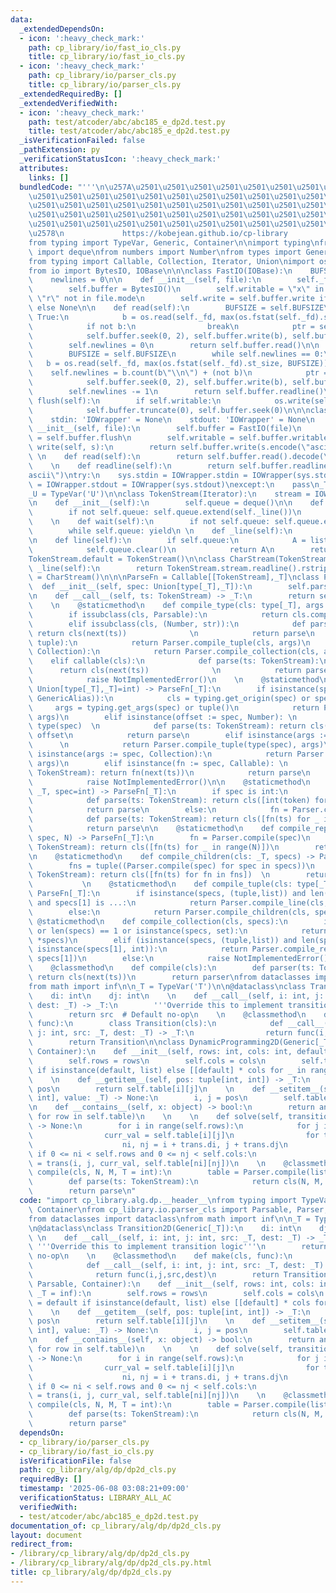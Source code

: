 ```yaml
---
data:
  _extendedDependsOn:
  - icon: ':heavy_check_mark:'
    path: cp_library/io/fast_io_cls.py
    title: cp_library/io/fast_io_cls.py
  - icon: ':heavy_check_mark:'
    path: cp_library/io/parser_cls.py
    title: cp_library/io/parser_cls.py
  _extendedRequiredBy: []
  _extendedVerifiedWith:
  - icon: ':heavy_check_mark:'
    path: test/atcoder/abc/abc185_e_dp2d.test.py
    title: test/atcoder/abc/abc185_e_dp2d.test.py
  _isVerificationFailed: false
  _pathExtension: py
  _verificationStatusIcon: ':heavy_check_mark:'
  attributes:
    links: []
  bundledCode: "'''\n\u257A\u2501\u2501\u2501\u2501\u2501\u2501\u2501\u2501\u2501\u2501\
    \u2501\u2501\u2501\u2501\u2501\u2501\u2501\u2501\u2501\u2501\u2501\u2501\u2501\
    \u2501\u2501\u2501\u2501\u2501\u2501\u2501\u2501\u2501\u2501\u2501\u2501\u2501\
    \u2501\u2501\u2501\u2501\u2501\u2501\u2501\u2501\u2501\u2501\u2501\u2501\u2501\
    \u2501\u2501\u2501\u2501\u2501\u2501\u2501\u2501\u2501\u2501\u2501\u2501\u2501\
    \u2578\n             https://kobejean.github.io/cp-library               \n'''\n\
    from typing import TypeVar, Generic, Container\n\nimport typing\nfrom collections\
    \ import deque\nfrom numbers import Number\nfrom types import GenericAlias \n\
    from typing import Callable, Collection, Iterator, Union\nimport os\nimport sys\n\
    from io import BytesIO, IOBase\n\n\nclass FastIO(IOBase):\n    BUFSIZE = 8192\n\
    \    newlines = 0\n\n    def __init__(self, file):\n        self._fd = file.fileno()\n\
    \        self.buffer = BytesIO()\n        self.writable = \"x\" in file.mode or\
    \ \"r\" not in file.mode\n        self.write = self.buffer.write if self.writable\
    \ else None\n\n    def read(self):\n        BUFSIZE = self.BUFSIZE\n        while\
    \ True:\n            b = os.read(self._fd, max(os.fstat(self._fd).st_size, BUFSIZE))\n\
    \            if not b:\n                break\n            ptr = self.buffer.tell()\n\
    \            self.buffer.seek(0, 2), self.buffer.write(b), self.buffer.seek(ptr)\n\
    \        self.newlines = 0\n        return self.buffer.read()\n\n    def readline(self):\n\
    \        BUFSIZE = self.BUFSIZE\n        while self.newlines == 0:\n         \
    \   b = os.read(self._fd, max(os.fstat(self._fd).st_size, BUFSIZE))\n        \
    \    self.newlines = b.count(b\"\\n\") + (not b)\n            ptr = self.buffer.tell()\n\
    \            self.buffer.seek(0, 2), self.buffer.write(b), self.buffer.seek(ptr)\n\
    \        self.newlines -= 1\n        return self.buffer.readline()\n\n    def\
    \ flush(self):\n        if self.writable:\n            os.write(self._fd, self.buffer.getvalue())\n\
    \            self.buffer.truncate(0), self.buffer.seek(0)\n\n\nclass IOWrapper(IOBase):\n\
    \    stdin: 'IOWrapper' = None\n    stdout: 'IOWrapper' = None\n    \n    def\
    \ __init__(self, file):\n        self.buffer = FastIO(file)\n        self.flush\
    \ = self.buffer.flush\n        self.writable = self.buffer.writable\n\n    def\
    \ write(self, s):\n        return self.buffer.write(s.encode(\"ascii\"))\n   \
    \ \n    def read(self):\n        return self.buffer.read().decode(\"ascii\")\n\
    \    \n    def readline(self):\n        return self.buffer.readline().decode(\"\
    ascii\")\ntry:\n    sys.stdin = IOWrapper.stdin = IOWrapper(sys.stdin)\n    sys.stdout\
    \ = IOWrapper.stdout = IOWrapper(sys.stdout)\nexcept:\n    pass\n_T = TypeVar('T')\n\
    _U = TypeVar('U')\n\nclass TokenStream(Iterator):\n    stream = IOWrapper.stdin\n\
    \n    def __init__(self):\n        self.queue = deque()\n\n    def __next__(self):\n\
    \        if not self.queue: self.queue.extend(self._line())\n        return self.queue.popleft()\n\
    \    \n    def wait(self):\n        if not self.queue: self.queue.extend(self._line())\n\
    \        while self.queue: yield\n \n    def _line(self):\n        return TokenStream.stream.readline().split()\n\
    \n    def line(self):\n        if self.queue:\n            A = list(self.queue)\n\
    \            self.queue.clear()\n            return A\n        return self._line()\n\
    TokenStream.default = TokenStream()\n\nclass CharStream(TokenStream):\n    def\
    \ _line(self):\n        return TokenStream.stream.readline().rstrip()\nCharStream.default\
    \ = CharStream()\n\n\nParseFn = Callable[[TokenStream],_T]\nclass Parser:\n  \
    \  def __init__(self, spec: Union[type[_T],_T]):\n        self.parse = Parser.compile(spec)\n\
    \n    def __call__(self, ts: TokenStream) -> _T:\n        return self.parse(ts)\n\
    \    \n    @staticmethod\n    def compile_type(cls: type[_T], args = ()) -> _T:\n\
    \        if issubclass(cls, Parsable):\n            return cls.compile(*args)\n\
    \        elif issubclass(cls, (Number, str)):\n            def parse(ts: TokenStream):\
    \ return cls(next(ts))              \n            return parse\n        elif issubclass(cls,\
    \ tuple):\n            return Parser.compile_tuple(cls, args)\n        elif issubclass(cls,\
    \ Collection):\n            return Parser.compile_collection(cls, args)\n    \
    \    elif callable(cls):\n            def parse(ts: TokenStream):\n          \
    \      return cls(next(ts))              \n            return parse\n        else:\n\
    \            raise NotImplementedError()\n    \n    @staticmethod\n    def compile(spec:\
    \ Union[type[_T],_T]=int) -> ParseFn[_T]:\n        if isinstance(spec, (type,\
    \ GenericAlias)):\n            cls = typing.get_origin(spec) or spec\n       \
    \     args = typing.get_args(spec) or tuple()\n            return Parser.compile_type(cls,\
    \ args)\n        elif isinstance(offset := spec, Number): \n            cls =\
    \ type(spec)  \n            def parse(ts: TokenStream): return cls(next(ts)) +\
    \ offset\n            return parse\n        elif isinstance(args := spec, tuple):\
    \      \n            return Parser.compile_tuple(type(spec), args)\n        elif\
    \ isinstance(args := spec, Collection):\n            return Parser.compile_collection(type(spec),\
    \ args)\n        elif isinstance(fn := spec, Callable): \n            def parse(ts:\
    \ TokenStream): return fn(next(ts))\n            return parse\n        else:\n\
    \            raise NotImplementedError()\n\n    @staticmethod\n    def compile_line(cls:\
    \ _T, spec=int) -> ParseFn[_T]:\n        if spec is int:\n            fn = Parser.compile(spec)\n\
    \            def parse(ts: TokenStream): return cls([int(token) for token in ts.line()])\n\
    \            return parse\n        else:\n            fn = Parser.compile(spec)\n\
    \            def parse(ts: TokenStream): return cls([fn(ts) for _ in ts.wait()])\n\
    \            return parse\n\n    @staticmethod\n    def compile_repeat(cls: _T,\
    \ spec, N) -> ParseFn[_T]:\n        fn = Parser.compile(spec)\n        def parse(ts:\
    \ TokenStream): return cls([fn(ts) for _ in range(N)])\n        return parse\n\
    \n    @staticmethod\n    def compile_children(cls: _T, specs) -> ParseFn[_T]:\n\
    \        fns = tuple((Parser.compile(spec) for spec in specs))\n        def parse(ts:\
    \ TokenStream): return cls([fn(ts) for fn in fns])  \n        return parse\n \
    \           \n    @staticmethod\n    def compile_tuple(cls: type[_T], specs) ->\
    \ ParseFn[_T]:\n        if isinstance(specs, (tuple,list)) and len(specs) == 2\
    \ and specs[1] is ...:\n            return Parser.compile_line(cls, specs[0])\n\
    \        else:\n            return Parser.compile_children(cls, specs)\n\n   \
    \ @staticmethod\n    def compile_collection(cls, specs):\n        if not specs\
    \ or len(specs) == 1 or isinstance(specs, set):\n            return Parser.compile_line(cls,\
    \ *specs)\n        elif (isinstance(specs, (tuple,list)) and len(specs) == 2 and\
    \ isinstance(specs[1], int)):\n            return Parser.compile_repeat(cls, specs[0],\
    \ specs[1])\n        else:\n            raise NotImplementedError()\n\nclass Parsable:\n\
    \    @classmethod\n    def compile(cls):\n        def parser(ts: TokenStream):\
    \ return cls(next(ts))\n        return parser\nfrom dataclasses import dataclass\n\
    from math import inf\n\n_T = TypeVar('T')\n\n@dataclass\nclass Transition2D(Generic[_T]):\n\
    \    di: int\n    dj: int\n    \n    def __call__(self, i: int, j: int, src: _T,\
    \ dest: _T) -> _T:\n        '''Override this to implement transition logic'''\n\
    \        return src  # Default no-op\n    \n    @classmethod\n    def make(cls,\
    \ func):\n        class Transition(cls):\n            def __call__(self, i: int,\
    \ j: int, src: _T, dest: _T) -> _T:\n                return func(i,j,src,dest)\n\
    \        return Transition\n\nclass DynamicProgramming2D(Generic[_T], Parsable,\
    \ Container):\n    def __init__(self, rows: int, cols: int, default: _T = inf):\n\
    \        self.rows = rows\n        self.cols = cols\n        self.table = default\
    \ if isinstance(default, list) else [[default] * cols for _ in range(rows)]\n\
    \    \n    def __getitem__(self, pos: tuple[int, int]) -> _T:\n        i, j =\
    \ pos\n        return self.table[i][j]\n    \n    def __setitem__(self, pos: tuple[int,\
    \ int], value: _T) -> None:\n        i, j = pos\n        self.table[i][j] = value\n\
    \n    def __contains__(self, x: object) -> bool:\n        return any(x in row\
    \ for row in self.table)\n    \n    \n    def solve(self, transitions: list[Transition2D[_T]])\
    \ -> None:\n        for i in range(self.rows):\n            for j in range(self.cols):\n\
    \                curr_val = self.table[i][j]\n                for trans in transitions:\n\
    \                    ni, nj = i + trans.di, j + trans.dj\n                   \
    \ if 0 <= ni < self.rows and 0 <= nj < self.cols:\n                        self.table[ni][nj]\
    \ = trans(i, j, curr_val, self.table[ni][nj])\n    \n    @classmethod\n    def\
    \ compile(cls, N, M, T = int):\n        table = Parser.compile(list[list[T,M],N])\n\
    \        def parse(ts: TokenStream):\n            return cls(N, M, table(ts))\n\
    \        return parse\n"
  code: "import cp_library.alg.dp.__header__\nfrom typing import TypeVar, Generic,\
    \ Container\nfrom cp_library.io.parser_cls import Parsable, Parser, TokenStream\n\
    from dataclasses import dataclass\nfrom math import inf\n\n_T = TypeVar('T')\n\
    \n@dataclass\nclass Transition2D(Generic[_T]):\n    di: int\n    dj: int\n   \
    \ \n    def __call__(self, i: int, j: int, src: _T, dest: _T) -> _T:\n       \
    \ '''Override this to implement transition logic'''\n        return src  # Default\
    \ no-op\n    \n    @classmethod\n    def make(cls, func):\n        class Transition(cls):\n\
    \            def __call__(self, i: int, j: int, src: _T, dest: _T) -> _T:\n  \
    \              return func(i,j,src,dest)\n        return Transition\n\nclass DynamicProgramming2D(Generic[_T],\
    \ Parsable, Container):\n    def __init__(self, rows: int, cols: int, default:\
    \ _T = inf):\n        self.rows = rows\n        self.cols = cols\n        self.table\
    \ = default if isinstance(default, list) else [[default] * cols for _ in range(rows)]\n\
    \    \n    def __getitem__(self, pos: tuple[int, int]) -> _T:\n        i, j =\
    \ pos\n        return self.table[i][j]\n    \n    def __setitem__(self, pos: tuple[int,\
    \ int], value: _T) -> None:\n        i, j = pos\n        self.table[i][j] = value\n\
    \n    def __contains__(self, x: object) -> bool:\n        return any(x in row\
    \ for row in self.table)\n    \n    \n    def solve(self, transitions: list[Transition2D[_T]])\
    \ -> None:\n        for i in range(self.rows):\n            for j in range(self.cols):\n\
    \                curr_val = self.table[i][j]\n                for trans in transitions:\n\
    \                    ni, nj = i + trans.di, j + trans.dj\n                   \
    \ if 0 <= ni < self.rows and 0 <= nj < self.cols:\n                        self.table[ni][nj]\
    \ = trans(i, j, curr_val, self.table[ni][nj])\n    \n    @classmethod\n    def\
    \ compile(cls, N, M, T = int):\n        table = Parser.compile(list[list[T,M],N])\n\
    \        def parse(ts: TokenStream):\n            return cls(N, M, table(ts))\n\
    \        return parse"
  dependsOn:
  - cp_library/io/parser_cls.py
  - cp_library/io/fast_io_cls.py
  isVerificationFile: false
  path: cp_library/alg/dp/dp2d_cls.py
  requiredBy: []
  timestamp: '2025-06-08 03:08:21+09:00'
  verificationStatus: LIBRARY_ALL_AC
  verifiedWith:
  - test/atcoder/abc/abc185_e_dp2d.test.py
documentation_of: cp_library/alg/dp/dp2d_cls.py
layout: document
redirect_from:
- /library/cp_library/alg/dp/dp2d_cls.py
- /library/cp_library/alg/dp/dp2d_cls.py.html
title: cp_library/alg/dp/dp2d_cls.py
---
```

